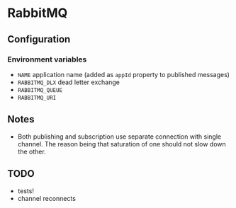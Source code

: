 # RabbitMQ

## Configuration

### Environment variables

- `NAME` application name (added as `appId` property to published messages)
- `RABBITMQ_DLX` dead letter exchange
- `RABBITMQ_QUEUE`
- `RABBITMQ_URI`

## Notes

- Both publishing and subscription use separate connection with single channel. The reason being that saturation of one should not slow down the other.

## TODO

- tests!
- channel reconnects
